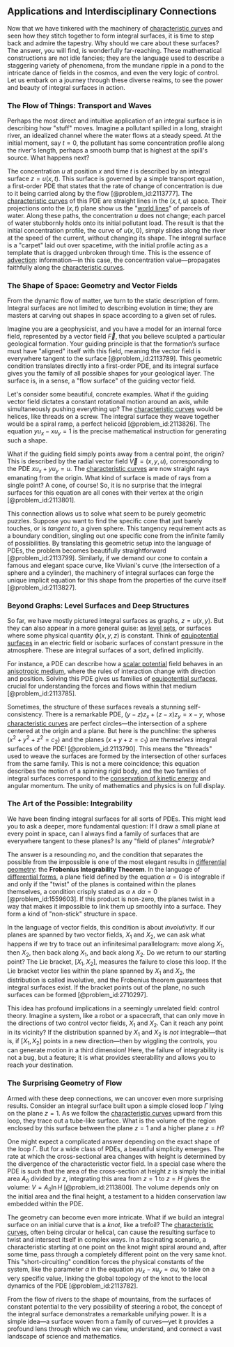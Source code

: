 ## Applications and Interdisciplinary Connections

Now that we have tinkered with the machinery of [characteristic curves](@article_id:174682) and seen how they stitch together to form integral surfaces, it is time to step back and admire the tapestry. Why should we care about these surfaces? The answer, you will find, is wonderfully far-reaching. These mathematical constructions are not idle fancies; they are the language used to describe a staggering variety of phenomena, from the mundane ripple in a pond to the intricate dance of fields in the cosmos, and even the very logic of control. Let us embark on a journey through these diverse realms, to see the power and beauty of integral surfaces in action.

### The Flow of Things: Transport and Waves

Perhaps the most direct and intuitive application of an integral surface is in describing how "stuff" moves. Imagine a pollutant spilled in a long, straight river, an idealized channel where the water flows at a steady speed. At the initial moment, say $t=0$, the pollutant has some concentration profile along the river's length, perhaps a smooth bump that is highest at the spill's source. What happens next?

The concentration $u$ at position $x$ and time $t$ is described by an integral surface $z = u(x,t)$. This surface is governed by a simple transport equation, a first-order PDE that states that the rate of change of concentration is due to it being carried along by the flow [@problem_id:2113777]. The [characteristic curves](@article_id:174682) of this PDE are straight lines in the $(x,t,u)$ space. Their projections onto the $(x,t)$ plane show us the "[world lines](@article_id:264248)" of parcels of water. Along these paths, the concentration $u$ does not change; each parcel of water stubbornly holds onto its initial pollutant load. The result is that the initial concentration profile, the curve of $u(x,0)$, simply slides along the river at the speed of the current, without changing its shape. The integral surface is a "carpet" laid out over spacetime, with the initial profile acting as a template that is dragged unbroken through time. This is the essence of [advection](@article_id:269532): information—in this case, the concentration value—propagates faithfully along the [characteristic curves](@article_id:174682).

### The Shape of Space: Geometry and Vector Fields

From the dynamic flow of matter, we turn to the static description of form. Integral surfaces are not limited to describing evolution in time; they are masters at carving out shapes in space according to a given set of rules.

Imagine you are a geophysicist, and you have a model for an internal force field, represented by a vector field $\vec{F}$, that you believe sculpted a particular geological formation. Your guiding principle is that the formation’s surface must have "aligned" itself with this field, meaning the vector field is everywhere tangent to the surface [@problem_id:2113789]. This geometric condition translates directly into a first-order PDE, and its integral surface gives you the family of all possible shapes for your geological layer. The surface is, in a sense, a "flow surface" of the guiding vector field.

Let's consider some beautiful, concrete examples. What if the guiding vector field dictates a constant rotational motion around an axis, while simultaneously pushing everything up? The [characteristic curves](@article_id:174682) would be helices, like threads on a screw. The integral surface they weave together would be a spiral ramp, a perfect helicoid [@problem_id:2113826]. The equation $y u_x - x u_y = 1$ is the precise mathematical instruction for generating such a shape.

What if the guiding field simply points away from a central point, the origin? This is described by the radial vector field $\vec{V} = (x,y,u)$, corresponding to the PDE $x u_x + y u_y = u$. The [characteristic curves](@article_id:174682) are now straight rays emanating from the origin. What kind of surface is made of rays from a single point? A cone, of course! So, it is no surprise that the integral surfaces for this equation are all cones with their vertex at the origin [@problem_id:2113801].

This connection allows us to solve what seem to be purely geometric puzzles. Suppose you want to find the specific cone that just barely touches, or is *tangent to*, a given sphere. This tangency requirement acts as a boundary condition, singling out one specific cone from the infinite family of possibilities. By translating this geometric setup into the language of PDEs, the problem becomes beautifully straightforward [@problem_id:2113799]. Similarly, if we demand our cone to contain a famous and elegant space curve, like Viviani's curve (the intersection of a sphere and a cylinder), the machinery of integral surfaces can forge the unique implicit equation for this shape from the properties of the curve itself [@problem_id:2113827].

### Beyond Graphs: Level Surfaces and Deep Structures

So far, we have mostly pictured integral surfaces as graphs, $z=u(x,y)$. But they can also appear in a more general guise: as [level sets](@article_id:150661), or surfaces where some physical quantity $\phi(x,y,z)$ is constant. Think of [equipotential surfaces](@article_id:158180) in an electric field or isobaric surfaces of constant pressure in the atmosphere. These are integral surfaces of a sort, defined implicitly.

For instance, a PDE can describe how a [scalar potential](@article_id:275683) field behaves in an [anisotropic medium](@article_id:187302), where the rules of interaction change with direction and position. Solving this PDE gives us families of [equipotential surfaces](@article_id:158180), crucial for understanding the forces and flows within that medium [@problem_id:2113785].

Sometimes, the structure of these surfaces reveals a stunning self-consistency. There is a remarkable PDE, $(y-z)z_x + (z-x)z_y = x-y$, whose [characteristic curves](@article_id:174682) are perfect circles—the intersection of a sphere centered at the origin and a plane. But here is the punchline: the spheres ($x^2+y^2+z^2=c_2$) and the planes ($x+y+z=c_1$) are *themselves* integral surfaces of the PDE! [@problem_id:2113790]. This means the "threads" used to weave the surfaces are formed by the intersection of other surfaces from the same family. This is not a mere coincidence; this equation describes the motion of a spinning rigid body, and the two families of integral surfaces correspond to the [conservation of kinetic energy](@article_id:177166) and angular momentum. The unity of mathematics and physics is on full display.

### The Art of the Possible: Integrability

We have been finding integral surfaces for all sorts of PDEs. This might lead you to ask a deeper, more fundamental question: If I draw a small plane at every point in space, can I always find a family of surfaces that are everywhere tangent to these planes? Is any "field of planes" *integrable*?

The answer is a resounding *no*, and the condition that separates the possible from the impossible is one of the most elegant results in [differential geometry](@article_id:145324): the **Frobenius Integrability Theorem**. In the language of [differential forms](@article_id:146253), a plane field defined by the equation $\alpha=0$ is integrable if and only if the "twist" of the planes is contained within the planes themselves, a condition crisply stated as $\alpha \wedge d\alpha = 0$ [@problem_id:1559603]. If this product is non-zero, the planes twist in a way that makes it impossible to link them up smoothly into a surface. They form a kind of "non-stick" structure in space.

In the language of vector fields, this condition is about *involutivity*. If our planes are spanned by two vector fields, $X_1$ and $X_2$, we can ask what happens if we try to trace out an infinitesimal parallelogram: move along $X_1$, then $X_2$, then back along $X_1$, and back along $X_2$. Do we return to our starting point? The Lie bracket, $[X_1, X_2]$, measures the failure to close this loop. If the Lie bracket vector lies within the plane spanned by $X_1$ and $X_2$, the distribution is called involutive, and the Frobenius theorem guarantees that integral surfaces exist. If the bracket points out of the plane, no such surfaces can be formed [@problem_id:2710297].

This idea has profound implications in a seemingly unrelated field: control theory. Imagine a system, like a robot or a spacecraft, that can only move in the directions of two control vector fields, $X_1$ and $X_2$. Can it reach any point in its vicinity? If the distribution spanned by $X_1$ and $X_2$ is *not* integrable—that is, if $[X_1, X_2]$ points in a new direction—then by wiggling the controls, you can generate motion in a third dimension! Here, the failure of integrability is not a bug, but a feature; it is what provides steerability and allows you to reach your destination.

### The Surprising Geometry of Flow

Armed with these deep connections, we can uncover even more surprising results. Consider an integral surface built upon a simple closed loop $\Gamma$ lying on the plane $z=1$. As we follow the [characteristic curves](@article_id:174682) upward from this loop, they trace out a tube-like surface. What is the volume of the region enclosed by this surface between the plane $z=1$ and a higher plane $z=H$?

One might expect a complicated answer depending on the exact shape of the loop $\Gamma$. But for a wide class of PDEs, a beautiful simplicity emerges. The rate at which the cross-sectional area changes with height is determined by the divergence of the characteristic vector field. In a special case where the PDE is such that the area of the cross-section at height $z$ is simply the initial area $A_0$ divided by $z$, integrating this area from $z=1$ to $z=H$ gives the volume: $V = A_{0}\ln H$ [@problem_id:2113800]. The volume depends only on the initial area and the final height, a testament to a hidden conservation law embedded within the PDE.

The geometry can become even more intricate. What if we build an integral surface on an initial curve that is a *knot*, like a trefoil? The [characteristic curves](@article_id:174682), often being circular or helical, can cause the resulting surface to twist and intersect itself in complex ways. In a fascinating scenario, a characteristic starting at one point on the knot might spiral around and, after some time, pass through a completely different point on the very same knot. This "short-circuiting" condition forces the physical constants of the system, like the parameter $\alpha$ in the equation $y u_x - x u_y = \alpha u$, to take on a very specific value, linking the global topology of the knot to the local dynamics of the PDE [@problem_id:2113782].

From the flow of rivers to the shape of mountains, from the surfaces of constant potential to the very possibility of steering a robot, the concept of the integral surface demonstrates a remarkable unifying power. It is a simple idea—a surface woven from a family of curves—yet it provides a profound lens through which we can view, understand, and connect a vast landscape of science and mathematics.